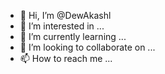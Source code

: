 - 👋 Hi, I’m @DewAkashl
- 👀 I’m interested in ...
- 🌱 I’m currently learning ...
- 💞️ I’m looking to collaborate on ...
- 📫 How to reach me ...

<!---
DewAkashl/DewAkashl is a ✨ special ✨ repository because its `README.md` (this file) appears on your GitHub profile.
You can click the Preview link to take a look at your changes.
--->
